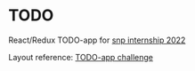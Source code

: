 #  TODO

React/Redux TODO-app for [snp internship 2022](https://snp.agency/en)

Layout reference: [TODO-app challenge](https://www.frontendmentor.io/challenges/todo-app-Su1_KokOW)